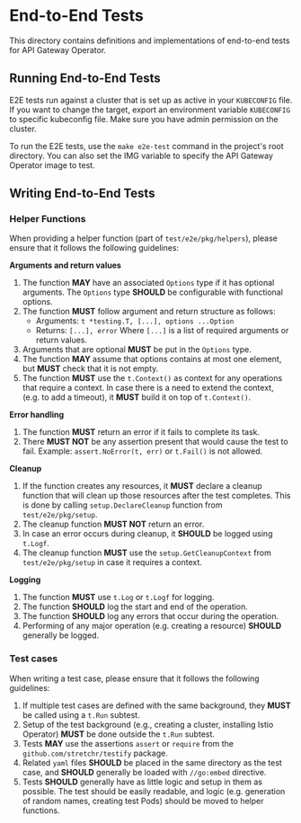 # End-to-End Tests

This directory contains definitions and implementations of end-to-end tests for API Gateway Operator.

## Running End-to-End Tests

E2E tests run against a cluster that is set up as active in your `KUBECONFIG` file. If you want to change the target,
export an environment variable `KUBECONFIG` to specific kubeconfig file. Make sure you have admin permission on the
cluster.

To run the E2E tests, use the `make e2e-test` command in the project's root directory.
You can also set the IMG variable to specify the API Gateway Operator image to test.

## Writing End-to-End Tests

### Helper Functions

When providing a helper function (part of `test/e2e/pkg/helpers`),
please ensure that it follows the following guidelines:

**Arguments and return values**
1. The function **MAY** have an associated `Options` type if it has optional arguments.
   The `Options` type **SHOULD** be configurable with functional options.
2. The function **MUST** follow argument and return structure as follows:
   - Arguments: `t *testing.T, [...], options ...Option`
   - Returns: `[...], error`
   Where `[...]` is a list of required arguments or return values.
3. Arguments that are optional **MUST** be put in the `Options` type.
4. The function **MAY** assume that options contains at most one element,
   but **MUST** check that it is not empty.
5. The function **MUST** use the `t.Context()` as context for any operations that require a context.
   In case there is a need to extend the context, (e.g. to add a timeout), it **MUST** build it on top of `t.Context()`.

**Error handling**
1. The function **MUST** return an error if it fails to complete its task.
2. There **MUST NOT** be any assertion present that would cause the test to fail.
   Example: `assert.NoError(t, err)` or `t.Fail()` is not allowed.

**Cleanup**

1. If the function creates any resources, it **MUST** declare a cleanup function
   that will clean up those resources after the test completes.
   This is done by calling `setup.DeclareCleanup` function from `test/e2e/pkg/setup`.
2. The cleanup function **MUST NOT** return an error.
3. In case an error occurs during cleanup, it **SHOULD** be logged using `t.Logf`.
4. The cleanup function **MUST** use the `setup.GetCleanupContext` from `test/e2e/pkg/setup` in case it requires a context.

**Logging**
1. The function **MUST** use `t.Log` or `t.Logf` for logging.
2. The function **SHOULD** log the start and end of the operation.
3. The function **SHOULD** log any errors that occur during the operation.
4. Performing of any major operation (e.g. creating a resource) **SHOULD** generally be logged.

### Test cases

When writing a test case, please ensure that it follows the following guidelines:

1. If multiple test cases are defined with the same background, they **MUST** be called using a `t.Run` subtest.
2. Setup of the test background (e.g., creating a cluster, installing Istio Operator) **MUST** be done outside the `t.Run` subtest.
3. Tests **MAY** use the assertions `assert` or `require` from the `github.com/stretchr/testify` package.
4. Related `yaml` files **SHOULD** be placed in the same directory as the test case, and **SHOULD** generally be loaded
   with `//go:embed` directive.
5. Tests **SHOULD** generally have as little logic and setup in them as possible.
   The test should be easily readable, and logic (e.g. generation of random names, creating test Pods) should be moved to helper functions.
